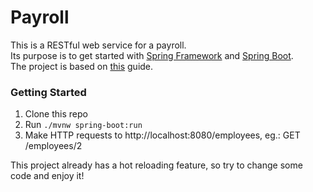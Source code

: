 # Payroll
This is a RESTful web service for a payroll.<br>
Its purpose is to get started with [Spring Framework](https://spring.io/projects/spring-framework) and [Spring Boot](https://spring.io/projects/spring-boot).<br>
The project is based on [this](https://spring.io/guides/tutorials/rest/) guide.

### Getting Started
1. Clone this repo
2. Run ```./mvnw spring-boot:run```
3. Make HTTP requests to http://localhost:8080/employees, eg.: GET /employees/2

This project already has a hot reloading feature, so try to change some code and enjoy it!